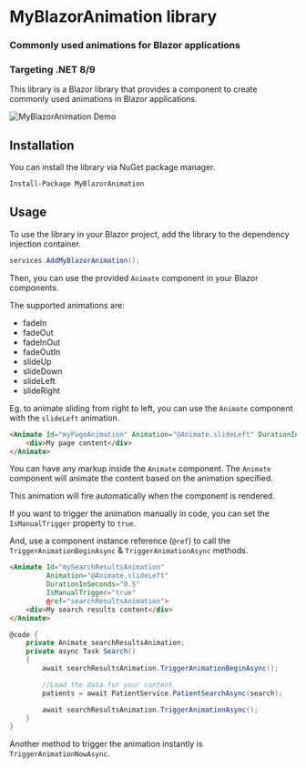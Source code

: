 ﻿# MyBlazorAnimation library

### Commonly used animations for Blazor applications

### Targeting .NET 8/9

This library is a Blazor library that provides a component to create commonly used animations in Blazor applications.

![MyBlazorAnimation Demo](MyBlazorAnimationDemo.gif)

## Installation

You can install the library via NuGet package manager.
```bash
Install-Package MyBlazorAnimation
```

## Usage

To use the library in your Blazor project, add the library to the dependency injection container.
```csharp
services.AddMyBlazorAnimation();
```

Then, you can use the provided `Animate` component in your Blazor components.

The supported animations are:
* fadeIn
* fadeOut
* fadeInOut
* fadeOutIn
* slideUp
* slideDown
* slideLeft
* slideRight

Eg. to animate sliding from right to left, you can use the `Animate` component with the `slideLeft` animation.

```html
<Animate Id="myPageAnimation" Animation="@Animate.slideLeft" DurationInSeconds="1">
    <div>My page content</div>
</Animate>
```

You can have any markup inside the `Animate` component. The `Animate` component will animate the content based on the animation specified.

This animation will fire automatically when the component is rendered. 

If you want to trigger the animation manually in code, you can set the `IsManualTrigger` property to `true`.

And, use a component instance reference (`@ref`) to call the `TriggerAnimationBeginAsync` & `TriggerAnimationAsync` methods.

```html
<Animate Id="mySearchResultsAnimation" 
         Animation="@Animate.slideLeft" 
         DurationInSeconds="0.5"
         IsManualTrigger="true"
         @ref="searchResultsAnimation">
    <div>My search results content</div>
</Animate>
```

```csharp
@code {
    private Animate searchResultsAnimation;
    private async Task Search()
    {        
        await searchResultsAnimation.TriggerAnimationBeginAsync();

        //Load the data for your content
        patients = await PatientService.PatientSearchAsync(search);            

        await searchResultsAnimation.TriggerAnimationAsync();
    }
}
```

Another method to trigger the animation instantly is `TriggerAnimationNowAsync`.